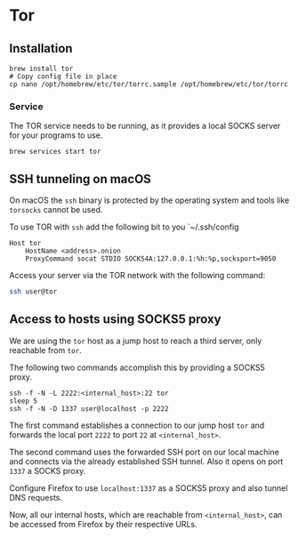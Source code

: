 # Tor

## Installation

```shell
brew install tor
# Copy config file in place
cp nano /opt/homebrew/etc/tor/torrc.sample /opt/homebrew/etc/tor/torrc
```
### Service

The TOR service needs to be running, as it provides a local SOCKS server for your programs to use.

```shell
brew services start tor
```

## SSH tunneling on macOS

On macOS the `ssh` binary is protected by the operating system and tools like `torsocks` cannot be used.

To use TOR with `ssh` add the following bit to you `~/.ssh/config

```config
Host tor
    HostName <address>.onion
    ProxyCommand socat STDIO SOCKS4A:127.0.0.1:%h:%p,socksport=9050
```

Access your server via the TOR network with the following command:

```bash
ssh user@tor
```

## Access to hosts using SOCKS5 proxy

We are using the `tor` host as a jump host to reach a third server, only reachable from `tor`.

The following two commands accomplish this by providing a SOCKS5 proxy.

```shell
ssh -f -N -L 2222:<internal_host>:22 tor
sleep 5
ssh -f -N -D 1337 user@localhost -p 2222
```

The first command establishes a connection to our jump host `tor` and forwards the local port `2222` to port `22` at `<internal_host>`.

The second command uses the forwarded SSH port on our local machine and connects via the already established SSH tunnel. Also it opens on port `1337` a SOCKS proxy.

Configure Firefox to use `localhost:1337` as a SOCKS5 proxy and also tunnel DNS requests.

Now, all our internal hosts, which are reachable from `<internal_host>`, can be accessed from Firefox by their respective URLs.

